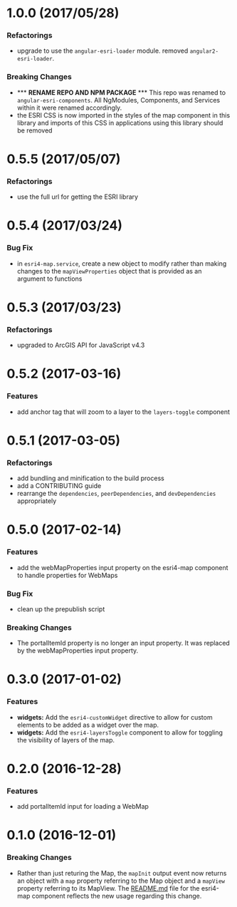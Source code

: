<a name="1.0.0"></a>
# 1.0.0 (2017/05/28)

### Refactorings

* upgrade to use the `angular-esri-loader` module.  removed `angular2-esri-loader`.

### Breaking Changes

* *** **RENAME REPO AND NPM PACKAGE** *** This repo was renamed to `angular-esri-components`.  All NgModules, Components, and Services within it were renamed accordingly.
* the ESRI CSS is now imported in the styles of the map component in this library and imports of this CSS in applications using this library should be removed

<a name="0.5.5"></a>
# 0.5.5 (2017/05/07)

### Refactorings

* use the full url for getting the ESRI library

<a name="0.5.4"></a>
# 0.5.4 (2017/03/24)

### Bug Fix

* in `esri4-map.service`, create a new object to modify rather than making changes to the `mapViewProperties` object that is provided as an argument to functions

<a name="0.5.3"></a>
# 0.5.3 (2017/03/23)

### Refactorings

* upgraded to ArcGIS API for JavaScript v4.3

<a name="0.5.2"></a>
# 0.5.2 (2017-03-16)

### Features

* add anchor tag that will zoom to a layer to the `layers-toggle` component

<a name="0.5.1"></a>
# 0.5.1 (2017-03-05)

### Refactorings

* add bundling and minification to the build process
* add a CONTRIBUTING guide
* rearrange the `dependencies`, `peerDependencies`, and `devDependencies` appropriately

<a name="0.5.0"></a>
# 0.5.0 (2017-02-14)

### Features

* add the webMapProperties input property on the esri4-map component to handle properties for WebMaps

### Bug Fix

* clean up the prepublish script

### Breaking Changes

* The portalItemId property is no longer an input property. It was replaced by the webMapProperties input property.

<a name="0.3.0"></a>
# 0.3.0 (2017-01-02)

### Features
* **widgets:** Add the `esri4-customWidget` directive to allow for custom elements to be added as a widget over the map.
* **widgets:** Add the `esri4-layersToggle` component to allow for toggling the visibility of layers of the map.

<a name="0.2.0"></a>
# 0.2.0 (2016-12-28)

### Features
* add portalItemId input for loading a WebMap

<a name="0.1.0"></a>
# 0.1.0 (2016-12-01)

### Breaking Changes
* Rather than just returing the Map, the `mapInit` output event now returns an object with a `map` property referring to the Map object and a `mapView` property referring to its MapView.  The [README.md](https://github.com/kgs916/angular2-esri4-components/blob/master/src/lib/esri4-map/README.md) file for the esri4-map component reflects the new usage regarding this change.